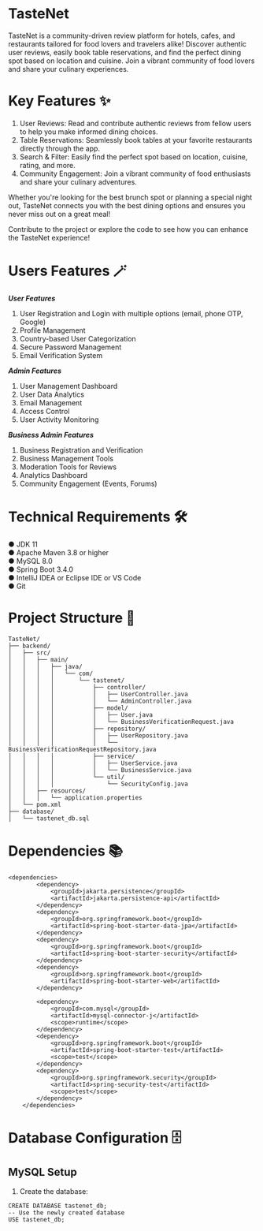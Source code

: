 # TasteNet
TasteNet is a community-driven review platform for hotels, cafes, and restaurants tailored for food lovers and travelers alike! Discover authentic user reviews, easily book table reservations, and find the perfect dining spot based on location and cuisine. Join a vibrant community of food lovers and share your culinary experiences.

# Key Features ✨
1. User Reviews: Read and contribute authentic reviews from fellow users to help you make informed dining choices.
2. Table Reservations: Seamlessly book tables at your favorite restaurants directly through the app.
3. Search & Filter: Easily find the perfect spot based on location, cuisine, rating, and more.
4. Community Engagement: Join a vibrant community of food enthusiasts and share your culinary adventures.

Whether you're looking for the best brunch spot or planning a special night out, TasteNet connects you with the best dining options and ensures you never miss out on a great meal!

Contribute to the project or explore the code to see how you can enhance the TasteNet experience!

# Users Features 🪄

***User Features***
1. User Registration and Login with multiple options (email, phone OTP, Google)
2. Profile Management
3. Country-based User Categorization
4. Secure Password Management
5. Email Verification System

***Admin Features***
1. User Management Dashboard
2. User Data Analytics
3. Email Management
4. Access Control
5. User Activity Monitoring

***Business Admin Features***
1. Business Registration and Verification
2. Business Management Tools
3. Moderation Tools for Reviews
4. Analytics Dashboard
5. Community Engagement (Events, Forums)

# Technical Requirements 🛠️
● JDK 11<br>
● Apache Maven 3.8 or higher<br>
● MySQL 8.0<br>
● Spring Boot 3.4.0<br>
● IntelliJ IDEA or Eclipse IDE or VS Code<br>
● Git<br>

# Project Structure 📂
```
TasteNet/
├── backend/
│   ├── src/
│   │   ├── main/
│   │   │   ├── java/
│   │   │   │   └── com/
│   │   │   │       └── tastenet/
│   │   │   │           ├── controller/
│   │   │   │           │   ├── UserController.java
│   │   │   │           │   └── AdminController.java
│   │   │   │           ├── model/
│   │   │   │           │   ├── User.java
│   │   │   │           │   └── BusinessVerificationRequest.java
│   │   │   │           ├── repository/
│   │   │   │           │   ├── UserRepository.java
│   │   │   │           │   └── BusinessVerificationRequestRepository.java
│   │   │   │           ├── service/
│   │   │   │           │   ├── UserService.java
│   │   │   │           │   └── BusinessService.java
│   │   │   │           └── util/
│   │   │   │               └── SecurityConfig.java
│   │   ├── resources/
│   │   │   └── application.properties
│   └── pom.xml
├── database/
│   └── tastenet_db.sql
```

# Dependencies 📚
```
<dependencies>
		<dependency>
            <groupId>jakarta.persistence</groupId>
            <artifactId>jakarta.persistence-api</artifactId>
        </dependency>
		<dependency>
			<groupId>org.springframework.boot</groupId>
			<artifactId>spring-boot-starter-data-jpa</artifactId>
		</dependency>
		<dependency>
			<groupId>org.springframework.boot</groupId>
			<artifactId>spring-boot-starter-security</artifactId>
		</dependency>
		<dependency>
			<groupId>org.springframework.boot</groupId>
			<artifactId>spring-boot-starter-web</artifactId>
		</dependency>

		<dependency>
			<groupId>com.mysql</groupId>
			<artifactId>mysql-connector-j</artifactId>
			<scope>runtime</scope>
		</dependency>
		<dependency>
			<groupId>org.springframework.boot</groupId>
			<artifactId>spring-boot-starter-test</artifactId>
			<scope>test</scope>
		</dependency>
		<dependency>
			<groupId>org.springframework.security</groupId>
			<artifactId>spring-security-test</artifactId>
			<scope>test</scope>
		</dependency>
	</dependencies>
```

# Database Configuration 🗄️
## MySQL Setup
1. Create the database:
```
CREATE DATABASE tastenet_db;
-- Use the newly created database
USE tastenet_db;
```


